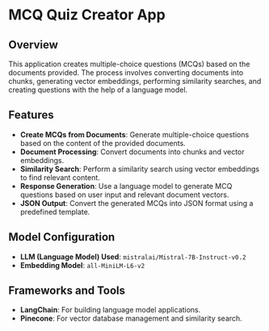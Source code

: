 
# MCQ Quiz Creator App

## Overview

This application creates multiple-choice questions (MCQs) based on the documents provided. The process involves converting documents into chunks, generating vector embeddings, performing similarity searches, and creating questions with the help of a language model.

## Features

- **Create MCQs from Documents**: Generate multiple-choice questions based on the content of the provided documents.
- **Document Processing**: Convert documents into chunks and vector embeddings.
- **Similarity Search**: Perform a similarity search using vector embeddings to find relevant content.
- **Response Generation**: Use a language model to generate MCQ questions based on user input and relevant document vectors.
- **JSON Output**: Convert the generated MCQs into JSON format using a predefined template.

## Model Configuration

- **LLM (Language Model) Used**: `mistralai/Mistral-7B-Instruct-v0.2`
- **Embedding Model**: `all-MiniLM-L6-v2`

## Frameworks and Tools

- **LangChain**: For building language model applications.
- **Pinecone**: For vector database management and similarity search.

